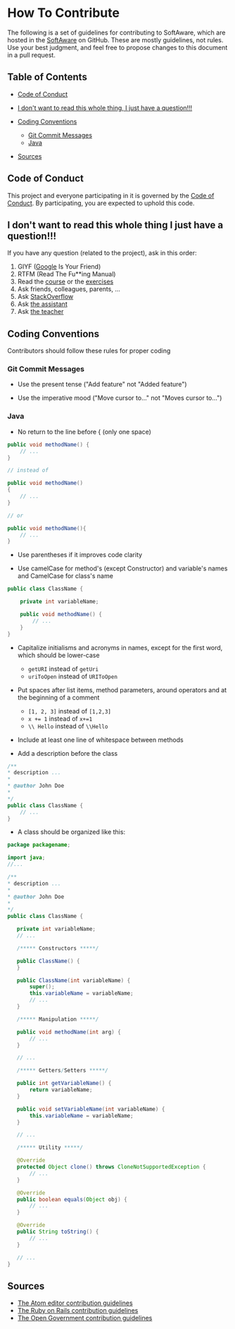 # How To Contribute

The following is a set of guidelines for contributing to SoftAware, which are hosted in the [SoftAware](https://github.com/unige-pinfo-2018/PInfo2) on GitHub. These are mostly guidelines, not rules. Use your best judgment, and feel free to propose changes to this document in a pull request.



## Table of Contents

* [Code of Conduct](#code-of-conduct)

* [I don't want to read this whole thing, I just have a question!!!](#i-dont-want-to-read-this-whole-thing-i-just-have-a-question)
* [Coding Conventions](#coding-conventions)

    * [Git Commit Messages](#git-commit-messages)
    * [Java](#java)


* [Sources](#sources)



## Code of Conduct

This project and everyone participating in it is governed by the [Code of Conduct](CODE_OF_CONDUCT.md). By participating, you are expected to uphold this code.



## I don't want to read this whole thing I just have a question!!!

If you have any question (related to the project), ask in this order:

1. GIYF ([Google](https://www.google.ch/?hl=fr) Is Your Friend)
2. RTFM (Read The Fu**ing Manual)
3. Read the [course](https://github.com/unige-pinfo-2018/Slides/tree/master/Steve) or the [exercises](https://github.com/unige-pinfo-2018/Slides/tree/master/Stefan)
4. Ask friends, colleagues, parents, ...
5. Ask [StackOverflow](https://stackoverflow.com/)
6. Ask [the assistant](mailto:stefan.klikovits@unige.ch)
7. Ask [the teacher](mailto:steve.hostettler@gmail.com)



##  Coding Conventions

Contributors should follow these rules for proper coding

### Git Commit Messages

* Use the present tense ("Add feature" not "Added feature")

* Use the imperative mood ("Move cursor to..." not "Moves cursor to...")

### Java

* No return to the line before { (only one space)
 ```java
 public void methodName() {
     // ...
 }

 // instead of

 public void methodName()
 {
     // ...
 }

 // or

 public void methodName(){
     // ...
 }
 ```
* Use parentheses if it improves code clarity

* Use camelCase for method's (except Constructor) and variable's names and CamelCase for class's name
``` java
public class ClassName {

    private int variableName;

    public void methodName() {
        // ...
    }
}
```

* Capitalize initialisms and acronyms in names, except for the first word, which should be lower-case

    * `getURI` instead of `getUri`
    * `uriToOpen` instead of `URIToOpen`


* Put spaces after list items, method parameters, around operators and at the beginning of a comment

    * `[1, 2, 3]` instead of `[1,2,3]`
    * `x += 1` instead of `x+=1`
    * `\\ Hello` instead of `\\Hello`


* Include at least one line of whitespace between methods

* Add a description before the class
 ``` java
 /**
 * description ...
 *
 * @author John Doe
 *
 */
 public class ClassName {
     // ...
 }
 ```
* A class should be organized like this:
 ``` java
 package packagename;

 import java;
 //...

 /**
 * description ...
 *
 * @author John Doe
 *
 */
 public class ClassName {

    private int variableName;
    // ...

    /***** Constructors *****/

    public ClassName() {
    }

    public ClassName(int variableName) {
        super();
		this.variableName = variableName;
        // ...
	}

    /***** Manipulation *****/

    public void methodName(int arg) {
        // ...
    }

    // ...

    /***** Getters/Setters *****/

    public int getVariableName() {
		return variableName;
	}

	public void setVariableName(int variableName) {
		this.variableName = variableName;
	}

    // ...

    /***** Utility *****/

    @Override
	protected Object clone() throws CloneNotSupportedException {
        // ...
    }

    @Override
	public boolean equals(Object obj) {
        // ...
    }

    @Override
	public String toString() {
        // ...
    }

    // ...
 }
 ```



## Sources

* [The Atom editor contribution guidelines](https://github.com/atom/atom/blob/master/CONTRIBUTING.md)
* [The Ruby on Rails contribution guidelines](https://github.com/rails/rails/blob/master/CONTRIBUTING.md)
* [The Open Government contribution guidelines](https://github.com/opengovernment/opengovernment/blob/master/CONTRIBUTING.md)

